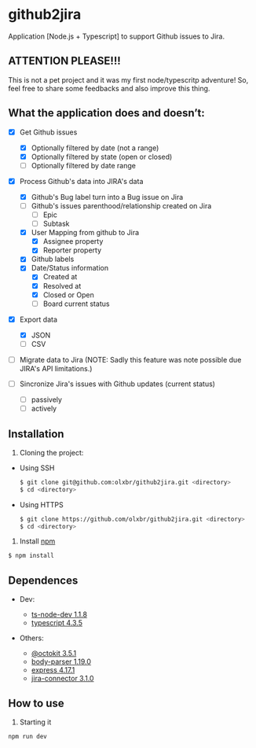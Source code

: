 # github2jira

Application [Node.js + Typescript] to support Github issues to Jira.

## ATTENTION PLEASE!!!

This is not a pet project and it was my first node/typescritp adventure! So, feel free to share some feedbacks and also improve this thing.

## What the application does and doesn’t:

- [x]  Get Github issues
    - [x]  Optionally filtered by date (not a range)
    - [x]  Optionally filtered by state (open or closed)
    - [ ]  Optionally filtered by date range

- [x]  Process Github's data into JIRA's data
    - [x]  Github's Bug label turn into a Bug issue on Jira
    - [ ]  Github's issues parenthood/relationship created on Jira
        - [ ]  Epic
        - [ ]  Subtask
    - [x]  User Mapping from github to Jira
        - [x]  Assignee property
        - [x]  Reporter property
    - [x]  Github labels
    - [x]  Date/Status information
        - [x]  Created at
        - [x]  Resolved at
        - [x]  Closed or Open
        - [ ]  Board current status

- [x]  Export data
    - [x]  JSON
    - [ ]  CSV

- [ ]  Migrate data to Jira (NOTE: Sadly this feature was note possible due JIRA's API limitations.) 

- [ ]  Sincronize Jira's issues with Github updates (current status)
    - [ ]  passively
    - [ ]  actively

## Installation

 1. Cloning the project: 

- Using SSH

  ```bash
  $ git clone git@github.com:olxbr/github2jira.git <directory> 
  $ cd <directory>
  ```

- Using HTTPS

  ```bash
  $ git clone https://github.com/olxbr/github2jira.git <directory>
  $ cd <directory>
  ```

1. Install [npm](http://npmjs.org/) 
  ```bash
  $ npm install
  ```
## Dependences 
- Dev:
    - [ts-node-dev 1.1.8](https://www.npmjs.com/package/ts-node-dev)
    - [typescript 4.3.5](https://www.npmjs.com/package/typescript)
    
- Others:
    - [@octokit 3.5.1](https://www.npmjs.com/package/@octokit/core)
    - [body-parser 1.19.0](https://www.npmjs.com/package/body-parser)
    - [express 4.17.1](https://www.npmjs.com/package/express)
    - [jira-connector 3.1.0](https://www.npmjs.com/package/jira-connector)

## How to use

1. Starting it 
  ```bash
  npm run dev
  ```
